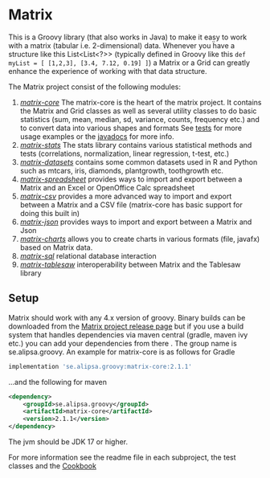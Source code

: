 # Matrix
This is a Groovy library (that also works in Java) to make it easy to work with
a matrix (tabular i.e. 2-dimensional) data. Whenever you ḧave a structure like this
List<List<?>> (typically defined in 
Groovy like this `def myList = [ [1,2,3], [3.4, 7.12, 0.19] ]`) a Matrix or
a Grid can greatly enhance the experience of working with that data structure.

The Matrix project consist of the following modules:
1. _[matrix-core](https://github.com/Alipsa/matrix/blob/main/matrix-core/readme.md)_ The matrix-core is the heart of the matrix project. It
   contains the Matrix and Grid classes as well as several utility classes to
   do basic statistics (sum, mean, median, sd, variance, counts, frequency etc.) and to
   convert data into various shapes and formats
   See [tests](https://github.com/Alipsa/matrix/blob/main/matrix-core/src/test/groovy/MatrixTest.groovy) for more usage examples or
   the [javadocs](https://javadoc.io/doc/se.alipsa.groovy/matrix-core/latest/index.html) for more info.
2. _[matrix-stats](https://github.com/Alipsa/matrix/blob/main/matrix-stats/README.md)_ The stats library contains various statistical methods and tests
   (correlations, normalization, linear regression, t-test, etc.)
3. _[matrix-datasets](https://github.com/Alipsa/matrix/blob/main/matrix-datasets/README.md)_ contains some common datasets used in R and Python such as mtcars, iris, diamonds, plantgrowth, toothgrowth etc.
4. _[matrix-spreadsheet](https://github.com/Alipsa/matrix/blob/main/matrix-spreadsheet/README.md)_ provides ways to import and export between a Matrix and an Excel or OpenOffice Calc spreadsheet
5. _[matrix-csv](https://github.com/Alipsa/matrix/blob/main/matrix-csv/README.md)_ provides a more advanced way to import and export between a Matrix and a CSV file (matrix-core has basic support
   for doing this built in)
6. _[matrix-json](https://github.com/Alipsa/matrix/blob/main/matrix-json/README.md)_ provides ways to import and export between a Matrix and Json 
7. _[matrix-charts](https://github.com/Alipsa/matrix/blob/main/matrix-charts/README.md)_ allows you to create charts in various formats (file, javafx) based on Matrix data.
8. _[matrix-sql](https://github.com/Alipsa/matrix/blob/main/matrix-sql/readme.md)_ relational database interaction
9. _[matrix-tablesaw](https://github.com/Alipsa/matrix/blob/main/matrix-tablesaw/readme.md)_ interoperability between Matrix and the Tablesaw library

## Setup
Matrix should work with any 4.x version of groovy. Binary builds can be downloaded 
from the [Matrix project release page](https://github.com/Alipsa/matrix/releases) but if you use a build system that 
handles dependencies via maven central (gradle, maven ivy etc.) you can add your dependencies from there
. The group name is se.alipsa.groovy. An example for matrix-core is as follows for Gradle
```groovy
implementation 'se.alipsa.groovy:matrix-core:2.1.1'
```
...and the following for maven
```xml
<dependency>
    <groupId>se.alipsa.groovy</groupId>
    <artifactId>matrix-core</artifactId>
    <version>2.1.1</version>
</dependency>
```

The jvm should be JDK 17 or higher.

For more information see the readme file in each subproject,
the test classes and the [Cookbook](cookbook/cookbook.md)



